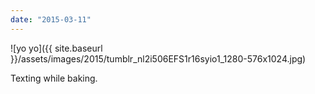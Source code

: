 ```yaml
---
date: "2015-03-11"
---
```


![yo yo]({{ site.baseurl }}/assets/images/2015/tumblr_nl2i506EFS1r16syio1_1280-576x1024.jpg)

Texting while baking.
